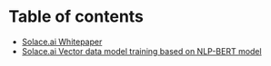 # Table of contents

* [Solace.ai Whitepaper](README.md)
* [Solace.ai Vector data model training based on NLP-BERT model](doc/tech\_white\_paper/README.md)
